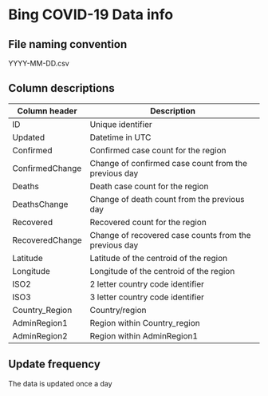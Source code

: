 # Bing COVID-19 Data info

## File naming convention 
YYYY-MM-DD.csv 

## Column descriptions 

|Column header | Description | 
|---|---|
|ID | Unique identifier |
|Updated| Datetime in UTC |
|Confirmed | Confirmed case count for the region |
|ConfirmedChange| Change of confirmed case count from the previous day |
|Deaths| Death case count for the region |
|DeathsChange| Change of death count from the previous day |
|Recovered| Recovered count for the region |
|RecoveredChange| Change of recovered case counts from the previous day |
|Latitude| Latitude of the centroid of the region |
|Longitude| Longitude of the centroid of the region |
|ISO2| 2 letter country code identifier |
|ISO3| 3 letter country code identifier |
|Country_Region| Country/region |
|AdminRegion1| Region within Country_region |
|AdminRegion2| Region within AdminRegion1 |

## Update frequency
The data is updated once a day
